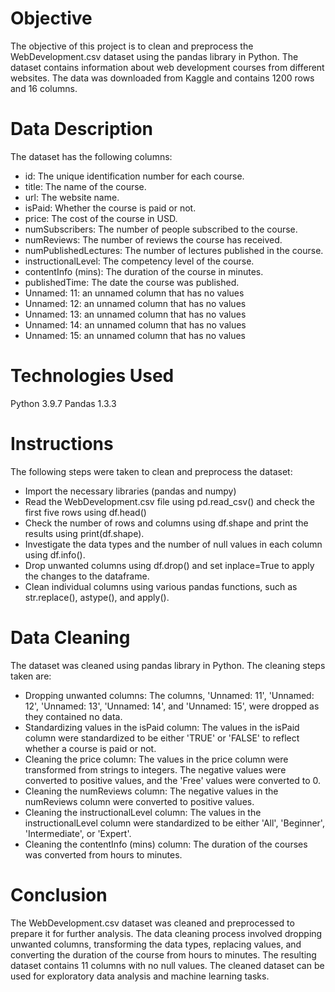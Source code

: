 # Objective
The objective of this project is to clean and preprocess the WebDevelopment.csv dataset using the pandas library in Python. The dataset contains information about web development courses from different websites. The data was downloaded from Kaggle and contains 1200 rows and 16 columns.

# Data Description
The dataset has the following columns:
- id: The unique identification number for each course.
- title: The name of the course.
- url: The website name.
- isPaid: Whether the course is paid or not.
- price: The cost of the course in USD.
- numSubscribers: The number of people subscribed to the course.
- numReviews: The number of reviews the course has received.
- numPublishedLectures: The number of lectures published in the course.
- instructionalLevel: The competency level of the course.
- contentInfo (mins): The duration of the course in minutes.
- publishedTime: The date the course was published.
- Unnamed: 11: an unnamed column that has no values
- Unnamed: 12: an unnamed column that has no values
- Unnamed: 13: an unnamed column that has no values
- Unnamed: 14: an unnamed column that has no values
- Unnamed: 15: an unnamed column that has no values

# Technologies Used
Python 3.9.7
Pandas 1.3.3

# Instructions
The following steps were taken to clean and preprocess the dataset:
- Import the necessary libraries (pandas and numpy)
- Read the WebDevelopment.csv file using pd.read_csv() and check the first five rows using df.head()
- Check the number of rows and columns using df.shape and print the results using print(df.shape).
- Investigate the data types and the number of null values in each column using df.info().
- Drop unwanted columns using df.drop() and set inplace=True to apply the changes to the dataframe.
- Clean individual columns using various pandas functions, such as str.replace(), astype(), and apply().

# Data Cleaning
The dataset was cleaned using pandas library in Python. The cleaning steps taken are:
- Dropping unwanted columns: The columns, 'Unnamed: 11', 'Unnamed: 12', 'Unnamed: 13', 'Unnamed: 14', and 'Unnamed: 15', were dropped as they contained no data.
- Standardizing values in the isPaid column: The values in the isPaid column were standardized to be either 'TRUE' or 'FALSE' to reflect whether a course is paid or not.
- Cleaning the price column: The values in the price column were transformed from strings to integers. The negative values were converted to positive values, and the 'Free' values were converted to 0.
- Cleaning the numReviews column: The negative values in the numReviews column were converted to positive values.
- Cleaning the instructionalLevel column: The values in the instructionalLevel column were standardized to be either 'All', 'Beginner', 'Intermediate', or 'Expert'.
- Cleaning the contentInfo (mins) column: The duration of the courses was converted from hours to minutes.

# Conclusion
The WebDevelopment.csv dataset was cleaned and preprocessed to prepare it for further analysis. The data cleaning process involved dropping unwanted columns, transforming the data types, replacing values, and converting the duration of the course from hours to minutes. The resulting dataset contains 11 columns with no null values. The cleaned dataset can be used for exploratory data analysis and machine learning tasks.
